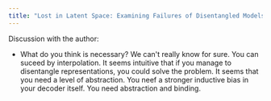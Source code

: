 ```yaml
---
title: "Lost in Latent Space: Examining Failures of Disentangled Models at Combinatorial Generalisation"
---
```

Discussion with the author:

 - What do you think is necessary? We can't really know for sure. You can suceed by interpolation. It seems intuitive that if you manage to disentangle representations, you could solve the problem. It seems that you need a level of abstraction. You neef a stronger inductive bias in your decoder itself. You need abstraction and binding.